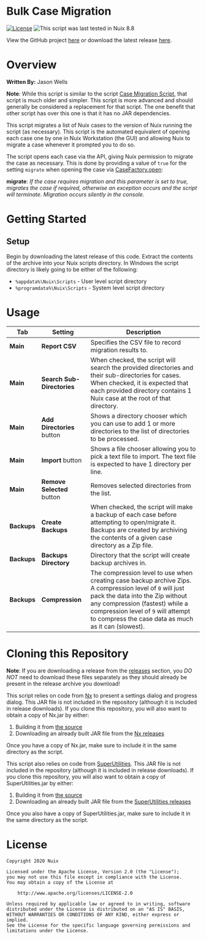 Bulk Case Migration
===================

[![License](https://img.shields.io/badge/License-Apache%202.0-blue.svg)](http://www.apache.org/licenses/LICENSE-2.0) ![This script was last tested in Nuix 8.8](https://img.shields.io/badge/Script%20Tested%20in%20Nuix-8.8-green.svg)

View the GitHub project [here](https://github.com/Nuix/Bulk-Case-Migration) or download the latest release [here](https://github.com/Nuix/Bulk-Case-Migration/releases).

# Overview

**Written By:** Jason Wells

**Note**: While this script is similar to the script [Case Migration Script](https://github.com/Nuix/Case-Migration-Script), that script is much older and simpler.  This script is more advanced and should generally be considered a replacement for that script.  The one benefit that other script has over this one is that it has no JAR dependencies.

This script migrates a list of Nuix cases to the version of Nuix running the script (as necessary).  This script is the automated equivalent of opening each case one by one in Nuix Workstation (the GUI) and allowing Nuix to migrate a case whenever it prompted you to do so.

The script opens each case via the API, giving Nuix permission to migrate the case as necessary.  This is done by providing a value of `true` for the setting `migrate` when opening the case via [CaseFactory.open](https://download.nuix.com/releases/desktop/stable/docs/en/scripting/api/nuix/CaseFactory.html#open-java.io.File-java.util.Map-):

**migrate**: *If the case requires migration and this parameter is set to true, migrates the case if required, otherwise an exception occurs and the script will terminate. Migration occurs silently in the console.*

# Getting Started

## Setup

Begin by downloading the latest release of this code.  Extract the contents of the archive into your Nuix scripts directory.  In Windows the script directory is likely going to be either of the following:

- `%appdata%\Nuix\Scripts` - User level script directory
- `%programdata%\Nuix\Scripts` - System level script directory

# Usage

| Tab | Setting | Description |
|-----|---------|-------------|
| **Main** | **Report CSV** | Specifies the CSV file to record migration results to. |
| **Main** | **Search Sub-Directories** | When checked, the script will search the provided directories and their sub-directories for cases.  When checked, it is expected that each provided directory contains 1 Nuix case at the root of that directory. |
| **Main** | **Add Directories** button | Shows a directory chooser which you can use to add 1 or more directories to the list of directories to be processed. |
| **Main** | **Import** button | Shows a file chooser allowing you to pick a text file to import.  The text file is expected to have 1 directory per line. |
| **Main** | **Remove Selected** button | Removes selected directories from the list. |
| **Backups** | **Create Backups** | When checked, the script will make a backup of each case before attempting to open/migrate it.  Backups are created by archiving the contents of a given case directory as a Zip file. |
| **Backups** | **Backups Directory** | Directory that the script will create backup archives in. |
| **Backups** | **Compression** | The compression level to use when creating case backup archive Zips.  A compression level of `0` will just pack the data into the Zip without any compression (fastest) while a compression level of `9` will attempt to compress the case data as much as it can (slowest). |

# Cloning this Repository

**Note**: If you are downloading a release from the [releases](https://github.com/Nuix/Bulk-Case-Migration/releases) section, you *DO NOT* need to download these files separately as they should already be present in the release archive you download!

This script relies on code from [Nx](https://github.com/Nuix/Nx) to present a settings dialog and progress dialog.  This JAR file is not included in the repository (although it is included in release downloads).  If you clone this repository, you will also want to obtain a copy of Nx.jar by either:
1. Building it from [the source](https://github.com/Nuix/Nx)
2. Downloading an already built JAR file from the [Nx releases](https://github.com/Nuix/Nx/releases)

Once you have a copy of Nx.jar, make sure to include it in the same directory as the script.

This script also relies on code from [SuperUtilities](https://github.com/Nuix/SuperUtilities).  This JAR file is not included in the repository (although it is included in release downloads).  If you clone this repository, you will also want to obtain a copy of SuperUtilities.jar by either:
1. Building it from [the source](https://github.com/Nuix/SuperUtilities)
2. Downloading an already built JAR file from the [SuperUtilities releases](https://github.com/Nuix/SuperUtilities/releases)

Once you also have a copy of SuperUtilities.jar, make sure to include it in the same directory as the script.

# License

```
Copyright 2020 Nuix

Licensed under the Apache License, Version 2.0 (the "License");
you may not use this file except in compliance with the License.
You may obtain a copy of the License at

    http://www.apache.org/licenses/LICENSE-2.0

Unless required by applicable law or agreed to in writing, software
distributed under the License is distributed on an "AS IS" BASIS,
WITHOUT WARRANTIES OR CONDITIONS OF ANY KIND, either express or implied.
See the License for the specific language governing permissions and
limitations under the License.
```
